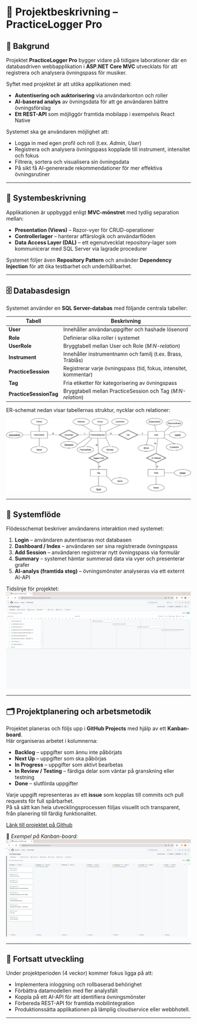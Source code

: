 # 🧭 Projektbeskrivning – PracticeLogger Pro

## 🎯 Bakgrund
Projektet **PracticeLogger Pro** bygger vidare på tidigare laborationer där en databasdriven webbapplikation i **ASP.NET Core MVC** utvecklats för att registrera och analysera övningspass för musiker.  

Syftet med projektet är att utöka applikationen med:
- **Autentisering och auktorisering** via användarkonton och roller  
- **AI-baserad analys** av övningsdata för att ge användaren bättre övningsförslag  
- **Ett REST-API** som möjliggör framtida mobilapp i exempelvis React Native  

Systemet ska ge användaren möjlighet att:
- Logga in med egen profil och roll (t.ex. *Admin*, *User*)  
- Registrera och analysera övningspass kopplade till instrument, intensitet och fokus  
- Filtrera, sortera och visualisera sin övningsdata  
- På sikt få AI-genererade rekommendationer för mer effektiva övningsrutiner  

---

## 🧩 Systembeskrivning
Applikationen är uppbyggd enligt **MVC-mönstret** med tydlig separation mellan:

- **Presentation (Views)** – Razor-vyer för CRUD-operationer  
- **Controllerlager** – hanterar affärslogik och användarflöden  
- **Data Access Layer (DAL)** – ett egenutvecklat repository-lager som kommunicerar med SQL Server via lagrade procedurer  

Systemet följer även **Repository Pattern** och använder **Dependency Injection** för att öka testbarhet och underhållbarhet.

---

## 🗄️ Databasdesign
Systemet använder en **SQL Server-databas** med följande centrala tabeller:

| Tabell | Beskrivning |
|--------|--------------|
| **User** | Innehåller användaruppgifter och hashade lösenord |
| **Role** | Definierar olika roller i systemet |
| **UserRole** | Bryggtabell mellan User och Role (*M:N-relation*) |
| **Instrument** | Innehåller instrumentnamn och familj (t.ex. Brass, Träblås) |
| **PracticeSession** | Registrerar varje övningspass (tid, fokus, intensitet, kommentar) |
| **Tag** | Fria etiketter för kategorisering av övningspass |
| **PracticeSessionTag** | Bryggtabell mellan PracticeSession och Tag (*M:N-relation*) |

ER-schemat nedan visar tabellernas struktur, nycklar och relationer:

![ER-diagrammet](./docs/ER-schema.png)

---

## 🔄 Systemflöde
Flödesschemat beskriver användarens interaktion med systemet:

1. **Login** – användaren autentiseras mot databasen  
2. **Dashboard / Index** – användaren ser sina registrerade övningspass  
3. **Add Session** – användaren registrerar nytt övningspass via formulär  
4. **Summary** – systemet hämtar summerad data via vyer och presenterar grafer  
5. **AI-analys (framtida steg)** – övningsmönster analyseras via ett externt AI-API  

Tidslinje för projektet:
![flödesschemat](./docs/timeline.png)

---

## 🗂️ Projektplanering och arbetsmetodik

Projektet planeras och följs upp i **GitHub Projects** med hjälp av ett **Kanban-board**.  
Här organiseras arbetet i kolumnerna:

- **Backlog** – uppgifter som ännu inte påbörjats
- **Next Up** – uppgifter som ska påbörjas
- **In Progress** – uppgifter som aktivt bearbetas  
- **In Review / Testing** – färdiga delar som väntar på granskning eller testning  
- **Done** – slutförda uppgifter  

Varje uppgift representeras av ett **issue** som kopplas till commits och pull requests för full spårbarhet.  
På så sätt kan hela utvecklingsprocessen följas visuellt och transparent, från planering till färdig funktionalitet.

[Länk till projektet på Github](https://github.com/users/webnyman/projects/1)


📎 *Exempel på Kanban-board:*  
![GitHub Projects Kanban Board](./docs/KANBAN.png)

---

## 🧠 Fortsatt utveckling
Under projektperioden (4 veckor) kommer fokus ligga på att:
- Implementera inloggning och rollbaserad behörighet  
- Förbättra datamodellen med fler analysfält  
- Koppla på ett AI-API för att identifiera övningsmönster  
- Förbereda REST-API för framtida mobilintegration
- Produktionssätta applikationen på lämplig cloudservice eller webbhotell.

---

